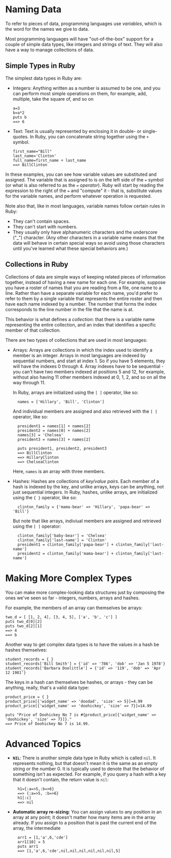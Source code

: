 # Naming Data

To refer to pieces of data, programming languages use _variables_, which is the word for the names we give to data.

Most programming languages will have "out-of-the-box" support for a couple of simple data types, like integers and strings of text. They will also have a way to manage collections of data.

## Simple Types in Ruby

The simplest data types in Ruby are:

*   Integers: Anything written as a number is assumed to be one, and you can perform most simple operations on them, for example, add, multiple, take the square of, and so on

        a=3
        b=a*2
        puts b
        ==> 6

*   Text: Text is usually represented by enclosing it in double- or single-quotes. In Ruby, you can concatenate string together using the `+` symbol.

        first_name="Bill"
        last_name='Clinton'
        full_name=first_name + last_name
        ==> BillClinton

In these examples, you can see how variable values are substituted and
assigned. The variable that is assigned to is on the left side of the
`=` symbol (or what is also referred to as the `=` *operator*). Ruby will start by reading the expression to the right of
the `=` and "compute" it - that is, substitute values for the variable
names, and perform whatever operation is requested.

Note also that, like in most languages, variable names follow certain rules in Ruby:

* They can't contain spaces.
* They can't start with numbers.
* They usually only have alphanumeric characters and the underscore ("_") character. (Any other characters in a variable name means that the data will behave in certain special ways so avoid using those characters until you've learned what these special behaviors are.)

## Collections in Ruby

Collections of data are simple ways of keeping related pieces of
information together, instead of having a new name for each one. For
example, suppose you have a roster of names that you are reading from
a file, one name to a line. Rather than have a separate variable for
each name, you'd prefer to refer to them by a single variable that
represents the entire roster and then have each name indexed by a
number. The number that forms the index corresponds to the line number
in the file that the name is at.

This behavior is what defines a *collection*: that there is a variable
name representing the entire collection, and an index that identifies
a specific member of that collection.

There are two types of collections that are used in most languages:

* Arrays: Arrays are collections in which the index used to identify a member is an integer. Arrays in most languages are indexed by sequential numbers, and start at index 1. So if you have 5 elements, they will have the indexes 0 through 4. Array indexes have to be sequential - you can't have two members indexed at positions 5 and 12, for example, without also having 11 other members indexed at 0, 1, 2, and so on all the way through 11.

    In Ruby, arrays are initialized using the `[ ]` operator, like so:

        names = ['Hillary', 'Bill', 'Clinton']

    And individual members are assigned and also retrieved with the `[ ]` operator, like so:

        president1 = names[1] + names[2]
        president2 = names[0] + names[2]
        names[3] = 'Chelsea'
        president3 = names[3] + names[2]

        puts president1, president2, president3
        ==> BillClinton
        ==> HillaryClinton
        ==> ChelseaClinton

    Here, `names` is an array with three members.

* Hashes: Hashes are collections of _key/value pairs_. Each member of a hash is indexed by the key, and unlike arrays, keys can be anything, not just sequential integers. In Ruby, hashes, unlike arrays, are initialized using the `{ }` operator, like so:

        clinton_family = {'mama-bear' => 'Hillary', 'papa-bear' => 'Bill'}

    But note that like arrays, indiviual members are assigned and retrieved using the `[ ]` operator:

        clinton_family['baby-bear'] = 'Chelsea'
        clinton_family['last-name'] = 'Clinton'
        president1 = clinton_family['papa-bear'] + clinton_family['last-name']
        president2 = clinton_family['mama-bear'] + clinton_family['last-name']

# Making More Complex Types

You can make more complex-looking data structures just by composing the ones we've seen so far - integers, numbers, arrays and hashes. 

For example, the members of an array can themselves be arrays:

    two_d = [ [1, 2, 4], [3, 4, 5], ['a', 'b', 'c'] ]
    puts two_d[0][2]
    puts two_d[2][1]
    ==> 4
    ==> b

Another way to get complex data types is to have the values in a hash be hashes themselves:

    student_records = { }
    student_records['Bill Smith'] = {'id' => '786', 'dob' => 'Jan 5 1978'}
    student_records['Barbara Doolittle'] = {'id' => '119', 'dob' => 'Apr 12 1981'}

The keys in a hash can themselves be hashes, or arrays - they can be anything, really, that's a valid data type:

    product_price = { }
    product_price[{'widget_name' => 'doodad', 'size' => 5}]=4.99
    product_price[{'widget_name' => 'doohickey', 'size' => 7}]=14.99

    puts "Price of Doohickey No 7 is #{product_price[{'widget_name' => 'doohickey', 'size' => 7}]}."
    ==> Price of Doohickey No 7 is 14.99.

# Advanced Topics

* **`NIL`**: There is another simple data type in Ruby which is called `nil`. It represents nothing, but that doesn't mean it is the same as an empty string or the number 0. It is typically used to denote that the behavior of something isn't as expected. For example, if you query a hash with a key that it doesn't contain, the return value is `nil`:

        h1={:a=>5,:b=>6}
        ==> {:a=>5, :b=>6}
        h1[:c]
        ==> nil

* **Automatic array re-sizing**: You can assign values to any position in an array at any point; it doesn't matter how many items are in the array already. If you assign to a position that is past the current end of the array, the intermediate 

        arr1 = [1,'a',6,'cde']
        arr1[10] = 5
        puts arr1
        ==> [1,'a',6,'cde',nil,nil,nil,nil,nil,nil,5]